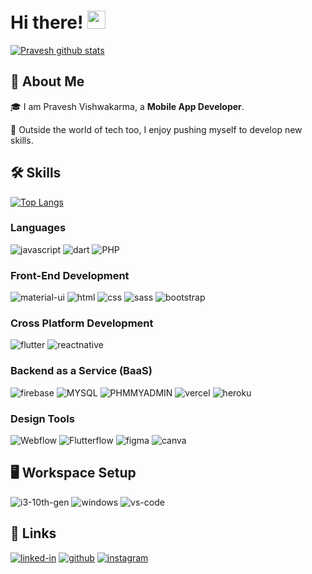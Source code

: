 <!-- ### Hi there 👋 -->

<!--

-->
# Hi there! <img src="https://media.giphy.com/media/hvRJCLFzcasrR4ia7z/giphy.gif" width="29px">
[![Pravesh github stats](https://github-readme-stats.vercel.app/api?username=pravesh-razor)](https://github.com/pravesh-razor/Readme)

## 🚀 About Me

🎓 I am Pravesh Vishwakarma, a **Mobile App Developer**.

🎸 Outside the world of tech too, I enjoy pushing myself to develop new skills.


## 🛠️ Skills
[![Top Langs](https://github-readme-stats.vercel.app/api/top-langs/?username=pravesh-razor)](https://github.com/pravesh-razor)

### Languages

![javascript](https://img.shields.io/badge/JavaScript-323330?style=for-the-badge&logo=javascript&logoColor=F7DF1E)
![dart](https://img.shields.io/badge/Dart-28B6F6?style=for-the-badge&logo=dart&logoColor=white)
![PHP](https://img.shields.io/badge/PHP-28B6F6?style=for-the-badge&logo=PHP&logoColor=white)


### Front-End Development

![material-ui](https://img.shields.io/badge/Material_UI-0081CB?style=for-the-badge&logo=mui&logoColor=white)
![html](https://img.shields.io/badge/HTML5-E34F26?style=for-the-badge&logo=html5&logoColor=white)
![css](https://img.shields.io/badge/CSS3-1572B6?style=for-the-badge&logo=css3&logoColor=white)
![sass](https://img.shields.io/badge/SASS-CC6699?style=for-the-badge&logo=sass&logoColor=white)
![bootstrap](https://img.shields.io/badge/Bootstrap-563D7C?style=for-the-badge&logo=bootstrap&logoColor=white)


### Cross Platform Development

![flutter](https://img.shields.io/badge/Flutter-28B6F6?style=for-the-badge&logo=flutter&logoColor=white)
![reactnative](https://img.shields.io/badge/React%20Native-222222?style=for-the-badge&logo=react&logoColor=white)

### Backend as a Service (BaaS)

![firebase](https://img.shields.io/badge/Firebase-ffaa00?style=for-the-badge&logo=Firebase&logoColor=white)
![MYSQL](https://img.shields.io/badge/MySql-28B6F6?style=for-the-badge&logo=MYSQL&logoColor=black)
![PHMMYADMIN](https://img.shields.io/badge/Php_My_Admin-28B6F6?style=for-the-badge&logo=phpmyadmin&logoColor=black)
![vercel](https://img.shields.io/badge/Vercel-000000?style=for-the-badge&logo=Vercel&logoColor=white)
![heroku](https://img.shields.io/badge/Heroku-430098?style=for-the-badge&logo=heroku&logoColor=white)

### Design Tools
![Webflow](https://img.shields.io/badge/webflow-000000?style=for-the-badge&logo=webflow&logoColor=white)
![Flutterflow](https://img.shields.io/badge/Flutterflow-000000?style=for-the-badge&logo=Flutterflow&logoColor=white)
![figma](https://img.shields.io/badge/figma-000000?style=for-the-badge&logo=figma&logoColor=white)
![canva](https://img.shields.io/badge/canva-00C4CC?style=for-the-badge&logo=canva&logoColor=white)


## 🖥️ Workspace Setup

![i3-10th-gen](https://img.shields.io/badge/Intel-Core_i3_10th-0071C5?style=for-the-badge&logo=intel&logoColor=white)
![windows](https://img.shields.io/badge/Windows_11-0078D6?style=for-the-badge&logo=windows&logoColor=white)
![vs-code](https://img.shields.io/badge/VS_Code-007ACC?style=for-the-badge&logo=Visual-Studio-Code&logoColor=white)

## 🔗 Links

[![linked-in](https://img.shields.io/badge/Linked_In-0077B5?style=for-the-badge&logo=LinkedIn&logoColor=white)](https://linkedin.com/in/pravesh-razor)
[![github](https://img.shields.io/badge/GitHub-000000?style=for-the-badge&logo=GitHub&logoColor=white)](https://github.com/pravesh-razor)
[![instagram](https://img.shields.io/badge/Instagram-E4405F?style=for-the-badge&logo=instagram&logoColor=white)](https://www.instagram.com/pravesh_razor/)
